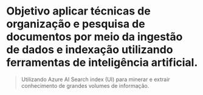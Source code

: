 # Objetivo aplicar técnicas de organização e pesquisa de documentos por meio da ingestão de dados e indexação utilizando ferramentas de inteligência artificial.

> Utilizando Azure AI Search index (UI) para minerar e extrair conhecimento de grandes volumes de informação.

